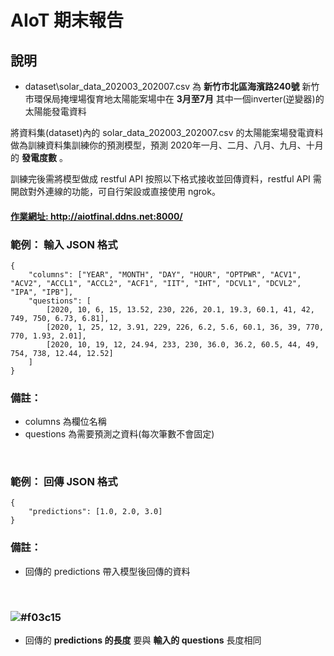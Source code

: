 # AIoT 期末報告
## 說明
- dataset\solar_data_202003_202007.csv 為 **新竹市北區海濱路240號** 新竹市環保局掩埋場復育地太陽能案場中在 **3月至7月** 其中一個inverter(逆變器)的太陽能發電資料

將資料集(dataset)內的 solar_data_202003_202007.csv 的太陽能案場發電資料做為訓練資料集訓練你的預測模型，預測 2020年一月、二月、八月、九月、十月的 **發電度數** 。

訓練完後需將模型做成 restful API 按照以下格式接收並回傳資料，restful API 需開啟對外連線的功能，可自行架設或直接使用 ngrok。

#### [作業網址: http://aiotfinal.ddns.net:8000/ ](http://aiotfinal.ddns.net:8000/)

### 範例： 輸入 JSON 格式

```
{
    "columns": ["YEAR", "MONTH", "DAY", "HOUR", "OPTPWR", "ACV1", "ACV2", "ACCL1", "ACCL2", "ACF1", "IIT", "IHT", "DCVL1", "DCVL2", "IPA", "IPB"],
    "questions": [
        [2020, 10, 6, 15, 13.52, 230, 226, 20.1, 19.3, 60.1, 41, 42, 749, 750, 6.73, 6.81],
        [2020, 1, 25, 12, 3.91, 229, 226, 6.2, 5.6, 60.1, 36, 39, 770, 770, 1.93, 2.01],
        [2020, 10, 19, 12, 24.94, 233, 230, 36.0, 36.2, 60.5, 44, 49, 754, 738, 12.44, 12.52]
    ]
}
```

### 備註：
- columns 為欄位名稱
- questions 為需要預測之資料(每次筆數不會固定)

&nbsp;

### 範例： 回傳 JSON 格式

```
{
    "predictions": [1.0, 2.0, 3.0] 
}
```

### 備註：
- 回傳的 predictions 帶入模型後回傳的資料

&nbsp;
### ![#f03c15](注意)
- 回傳的 **predictions 的長度** 要與 **輸入的 questions** 長度相同